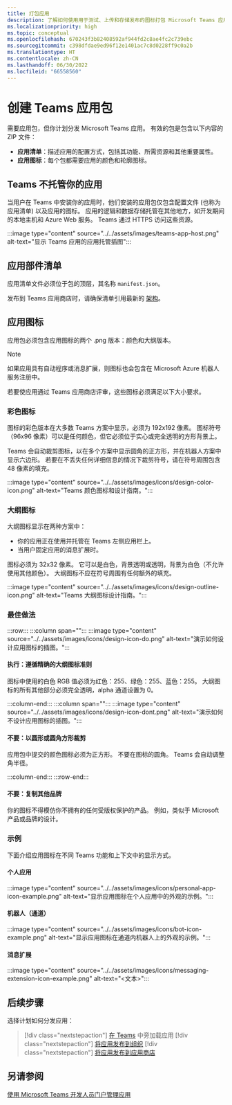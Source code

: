 ```yaml
---
title: 打包应用
description: 了解如何使用用于测试、上传和存储发布的图标打包 Microsoft Teams 应用。
ms.localizationpriority: high
ms.topic: conceptual
ms.openlocfilehash: 670243f3b82408592af944fd2c8ae4fc2c739ebc
ms.sourcegitcommit: c398dfdae9ed96f12e1401ac7c8d0228ff9c0a2b
ms.translationtype: HT
ms.contentlocale: zh-CN
ms.lasthandoff: 06/30/2022
ms.locfileid: "66558560"
---
```

# <a name="create-teams-app-package"></a>创建 Teams 应用包

需要应用包，但你计划分发 Microsoft Teams 应用。 有效的包是包含以下内容的 ZIP 文件：

* **应用清单**：描述应用的配置方式，包括其功能、所需资源和其他重要属性。
* **应用图标**：每个包都需要应用的颜色和轮廓图标。

## <a name="teams-doesnt-host-your-app"></a>Teams 不托管你的应用

当用户在 Teams 中安装你的应用时，他们安装的应用包仅包含配置文件 (也称为应用清单) 以及应用的图标。 应用的逻辑和数据存储托管在其他地方，如开发期间的本地主机和 Azure Web 服务。 Teams 通过 HTTPS 访问这些资源。

:::image type="content" source="../../assets/images/teams-app-host.png" alt-text="显示 Teams 应用的应用托管插图":::

## <a name="app-manifest"></a>应用部件清单

应用清单文件必须位于包的顶层，其名称 `manifest.json`。

发布到 Teams 应用商店时，请确保清单引用最新的 [架构](~/resources/schema/manifest-schema.md)。

## <a name="app-icons"></a>应用图标

应用包必须包含应用图标的两个 .png 版本：颜色和大纲版本。

> [!Note]
> 如果应用具有自动程序或消息扩展，则图标也会包含在 Microsoft Azure 机器人服务注册中。

若要使应用通过 Teams 应用商店评审，这些图标必须满足以下大小要求。

### <a name="color-icon"></a>彩色图标

图标的彩色版本在大多数 Teams 方案中显示，必须为 192x192 像素。 图标符号（96x96 像素）可以是任何颜色，但它必须位于实心或完全透明的方形背景上。

Teams 会自动裁剪图标，以在多个方案中显示圆角的正方形，并在机器人方案中显示六边形。 若要在不丢失任何详细信息的情况下裁剪符号，请在符号周围包含 48 像素的填充。

:::image type="content" source="../../assets/images/icons/design-color-icon.png" alt-text="Teams 颜色图标和设计指南。":::

### <a name="outline-icon"></a>大纲图标

大纲图标显示在两种方案中：

* 你的应用正在使用并托管在 Teams 左侧应用栏上。
* 当用户固定应用的消息扩展时。

图标必须为 32x32 像素。 它可以是白色，背景透明或透明，背景为白色（不允许使用其他颜色）。 大纲图标不应在符号周围有任何额外的填充。

:::image type="content" source="../../assets/images/icons/design-outline-icon.png" alt-text="Teams 大纲图标设计指南。":::

### <a name="best-practices"></a>最佳做法

:::row:::
   :::column span="":::
:::image type="content" source="../../assets/images/icons/design-icon-do.png" alt-text="演示如何设计应用图标的插图。":::

#### <a name="do-follow-the-precise-outline-icon-guidelines"></a>执行：遵循精确的大纲图标准则

图标中使用的白色 RGB 值必须为红色：255、绿色：255、蓝色：255。 大纲图标的所有其他部分必须完全透明，alpha 通道设置为 0。

   :::column-end:::
   :::column span="":::
:::image type="content" source="../../assets/images/icons/design-icon-dont.png" alt-text="演示如何不设计应用图标的插图。":::

#### <a name="dont-crop-in-a-circular-or-rounded-square-shape"></a>不要：以圆形或圆角方形裁剪

应用包中提交的颜色图标必须为正方形。 不要在图标的圆角。 Teams 会自动调整角半径。

   :::column-end:::
:::row-end:::

#### <a name="dont-copy-other-brands"></a>不要：复制其他品牌

你的图标不得模仿你不拥有的任何受版权保护的产品。 例如，类似于 Microsoft 产品或品牌的设计。

### <a name="examples"></a>示例

下面介绍应用图标在不同 Teams 功能和上下文中的显示方式。

#### <a name="personal-app"></a>个人应用

:::image type="content" source="../../assets/images/icons/personal-app-icon-example.png" alt-text="显示应用图标在个人应用中的外观的示例。":::

#### <a name="bot-channel"></a>机器人（通道）

:::image type="content" source="../../assets/images/icons/bot-icon-example.png" alt-text="显示应用图标在通道内机器人上的外观的示例。":::

#### <a name="message-extension"></a>消息扩展

:::image type="content" source="../../assets/images/icons/messaging-extension-icon-example.png" alt-text="<文本>":::

## <a name="next-step"></a>后续步骤

选择计划如何分发应用：

> [!div class="nextstepaction"]
> [在 Teams](~/concepts/deploy-and-publish/apps-upload.md) 中旁加载应用
> [!div class="nextstepaction"]
> [将应用发布到组织](/MicrosoftTeams/tenant-apps-catalog-teams?toc=/microsoftteams/platform/toc.json&bc=/MicrosoftTeams/breadcrumb/toc.json)
> [!div class="nextstepaction"]
> [将应用发布到应用商店](~/concepts/deploy-and-publish/appsource/publish.md)

## <a name="see-also"></a>另请参阅

[使用 Microsoft Teams 开发人员门户管理应用](~/concepts/build-and-test/teams-developer-portal.md)
